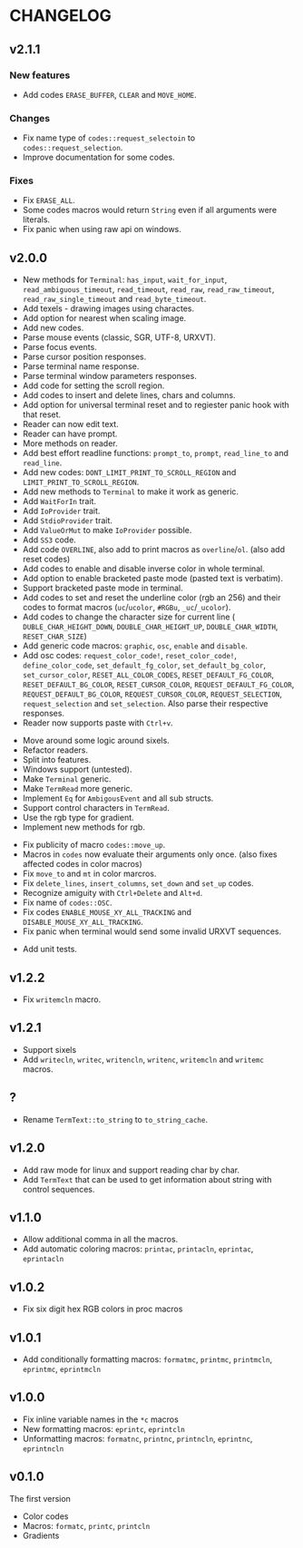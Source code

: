 # CHANGELOG

## v2.1.1
### New features
- Add codes `ERASE_BUFFER`, `CLEAR` and `MOVE_HOME`.

### Changes
- Fix name type of `codes::request_selectoin` to `codes::request_selection`.
- Improve documentation for some codes.

### Fixes
+ Fix `ERASE_ALL`.
+ Some codes macros would return `String` even if all arguments were literals.
+ Fix panic when using raw api on windows.

## v2.0.0
- New methods for `Terminal`: `has_input`, `wait_for_input`,
  `read_ambiguous_timeout`, `read_timeout`, `read_raw`, `read_raw_timeout`,
  `read_raw_single_timeout` and `read_byte_timeout`.
- Add texels - drawing images using charactes.
- Add option for nearest when scaling image.
- Add new codes.
- Parse mouse events (classic, SGR, UTF-8, URXVT).
- Parse focus events.
- Parse cursor position responses.
- Parse terminal name response.
- Parse terminal window parameters responses.
- Add code for setting the scroll region.
- Add codes to insert and delete lines, chars and columns.
- Add option for universal terminal reset and to regiester panic hook with that
  reset.
- Reader can now edit text.
- Reader can have prompt.
- More methods on reader.
- Add best effort readline functions: `prompt_to`, `prompt`, `read_line_to` and
  `read_line`.
- Add new codes: `DONT_LIMIT_PRINT_TO_SCROLL_REGION` and
  `LIMIT_PRINT_TO_SCROLL_REGION`.
- Add new methods to `Terminal` to make it work as generic.
- Add `WaitForIn` trait.
- Add `IoProvider` trait.
- Add `StdioProvider` trait.
- Add `ValueOrMut` to make `IoProvider` possible.
- Add `SS3` code.
- Add code `OVERLINE`, also add to print macros as `overline`/`ol`. (also add
  reset codes)
- Add codes to enable and disable inverse color in whole terminal.
- Add option to enable bracketed paste mode (pasted text is verbatim).
- Support bracketed paste mode in terminal.
- Add codes to set and reset the underline color (rgb an 256) and their codes
  to format macros (`uc`/`ucolor`, `#RGBu`, `_uc`/`_ucolor`).
- Add codes to change the character size for current line (
  `DUBLE_CHAR_HEIGHT_DOWN`, `DOUBLE_CHAR_HEIGHT_UP`, `DOUBLE_CHAR_WIDTH`,
  `RESET_CHAR_SIZE`)
- Add generic code macros: `graphic`, `osc`, `enable` and `disable`.
- Add osc codes: `request_color_code!`, `reset_color_code!`,
  `define_color_code`, `set_default_fg_color`, `set_default_bg_color`,
  `set_cursor_color`, `RESET_ALL_COLOR_CODES`, `RESET_DEFAULT_FG_COLOR`,
  `RESET_DEFAULT_BG_COLOR`, `RESET_CURSOR_COLOR`, `REQUEST_DEFAULT_FG_COLOR`,
  `REQUEST_DEFAULT_BG_COLOR`, `REQUEST_CURSOR_COLOR`, `REQUEST_SELECTION`,
  `request_selection` and `set_selection`. Also parse their respective
  responses.
- Reader now supports paste with `Ctrl+v`.
+ Move around some logic around sixels.
+ Refactor readers.
+ Split into features.
+ Windows support (untested).
+ Make `Terminal` generic.
+ Make `TermRead` more generic.
+ Implement `Eq` for `AmbigousEvent` and all sub structs.
+ Support control characters in `TermRead`.
+ Use the rgb type for gradient.
+ Implement new methods for rgb.
- Fix publicity of macro `codes::move_up`.
- Macros in `codes` now evaluate their arguments only once. (also fixes
  affected codes in color macros)
- Fix `move_to` and `mt` in color marcros.
- Fix `delete_lines`, `insert_columns`, `set_down` and `set_up` codes.
- Recognize amiguity with `Ctrl+Delete` and `Alt+d`.
- Fix name of `codes::OSC`.
- Fix codes `ENABLE_MOUSE_XY_ALL_TRACKING` and `DISABLE_MOUSE_XY_ALL_TRACKING`.
- Fix panic when terminal would send some invalid URXVT sequences.
+ Add unit tests.

## v1.2.2
- Fix `writemcln` macro.

## v1.2.1
- Support sixels
- Add `writecln`, `writec`, `writencln`, `writenc`, `writemcln` and `writemc`
  macros.

## ?
- Rename `TermText::to_string` to `to_string_cache`.

## v1.2.0
- Add raw mode for linux and support reading char by char.
- Add `TermText` that can be used to get information about string with control
  sequences.

## v1.1.0
- Allow additional comma in all the macros.
- Add automatic coloring macros: `printac`, `printacln`, `eprintac`,
  `eprintacln`

## v1.0.2
- Fix six digit hex RGB colors in proc macros

## v1.0.1
- Add conditionally formatting macros: `formatmc`, `printmc`, `printmcln`,
  `eprintmc`, `eprintmcln`

## v1.0.0
- Fix inline variable names in the `*c` macros
- New formatting macros: `eprintc`, `eprintcln`
- Unformatting macros: `formatnc`, `printnc`, `printncln`, `eprintnc`,
  `eprintncln`

## v0.1.0
The first version
- Color codes
- Macros: `formatc`, `printc`, `printcln`
- Gradients
